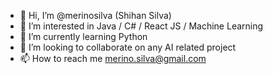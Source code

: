- 👋 Hi, I’m @merinosilva (Shihan Silva)
- 👀 I’m interested in Java / C# / React JS / Machine Learning
- 🌱 I’m currently learning Python
- 💞️ I’m looking to collaborate on any AI related project
- 📫 How to reach me merino.silva@gmail.com

<!---
merinosilva/merinosilva is a ✨ special ✨ repository because its `README.md` (this file) appears on your GitHub profile.
You can click the Preview link to take a look at your changes.
--->
